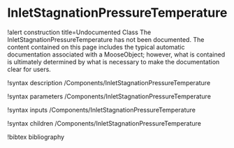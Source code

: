 <!-- MOOSE Documentation Stub: Remove this when content is added. -->

# InletStagnationPressureTemperature

!alert construction title=Undocumented Class
The InletStagnationPressureTemperature has not been documented. The content contained on this page includes the
typical automatic documentation associated with a MooseObject; however, what is contained is
ultimately determined by what is necessary to make the documentation clear for users.

!syntax description /Components/InletStagnationPressureTemperature

!syntax parameters /Components/InletStagnationPressureTemperature

!syntax inputs /Components/InletStagnationPressureTemperature

!syntax children /Components/InletStagnationPressureTemperature

!bibtex bibliography

